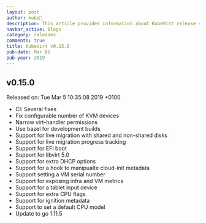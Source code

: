 ```yaml
---
layout: post
author: kube🤖
description: This article provides information about KubeVirt release v0.15.0 changes
navbar_active: Blogs
category: releases
comments: true
title: KubeVirt v0.15.0
pub-date: Mar 05
pub-year: 2019
---
```



## v0.15.0

Released on: Tue Mar 5 10:35:08 2019 +0100

- CI: Several fixes
- Fix configurable number of KVM devices
- Narrow virt-handler permissions
- Use bazel for development builds
- Support for live migration with shared and non-shared disks
- Support for live migration progress tracking
- Support for EFI boot
- Support for libvirt 5.0
- Support for extra DHCP options
- Support for a hook to manipualte cloud-init metadata
- Support setting a VM serial number
- Support for exposing infra and VM metrics
- Support for a tablet input device
- Support for extra CPU flags
- Support for ignition metadata
- Support to set a default CPU model
- Update to go 1.11.5
